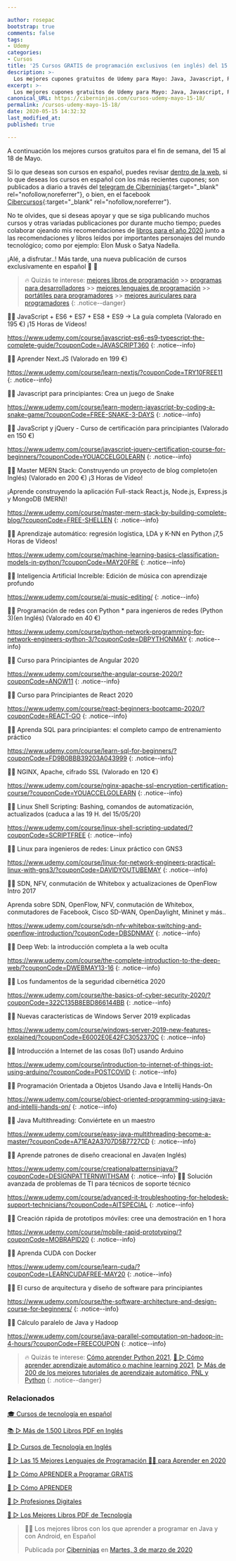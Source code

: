 ```yaml
---

author: rosepac
bootstrap: true
comments: false
tags:
- Udemy
categories:
- Cursos
title: '25 Cursos GRATIS de programación exclusivos (en inglés) del 15 al 18 de Mayo'
description: >-
  Los mejores cupones gratuitos de Udemy para Mayo: Java, Javascript, React, Angular, Docker, Linux y mucho más
excerpt: >-
  Los mejores cupones gratuitos de Udemy para Mayo: Java, Javascript, React, Angular, Docker, Linux y mucho más
canonical_URL: https://ciberninjas.com/cursos-udemy-mayo-15-18/
permalink: /cursos-udemy-mayo-15-18/
date: 2020-05-15 14:32:32
last_modified_at: 
published: true

---
```


A continuación los mejores cursos gratuitos para el fin de semana, del 15 al 18 de Mayo.

Si lo que deseas son cursos en español, puedes revisar [dentro de la web](/cursos-tecnologia/), si lo que deseas los cursos en español con los más recientes cupones; son publicados a diario a través del [telegram de Ciberninjas](https://t.me/ciberninjas){:target="_blank" rel="nofollow,noreferrer"}, o bien, en el facebook [Cibercursos](https://www.facebook.com/cibercursos){:target="_blank" rel="nofollow,noreferrer"}.


No te olvides, que si deseas apoyar y que se siga publicando muchos cursos y otras variadas publicaciones por durante mucho tiempo; puedes colaborar ojeando mis recomendaciones de [libros para el año 2020](https://www.amazon.es/shop/cibercursos) junto a las recomendaciones y libros leídos por importantes personajes del mundo tecnológico; como por ejemplo: Elon Musk o Satya Nadella.

¡Alé, a disfrutar..! Más tarde, una nueva publicación de cursos exclusivamente en español 🤘 🎉

> 🔥 Quizás te interese: [mejores libros de programación](/programar/) >> [programas para desarrolladores](/mejores-sistemas-operativos-para-hackear/) >> [mejores lenguajes de programación](/15-mejores-lenguajes-programacion/) >> [portátiles para programadores]() >> [mejores auriculares para programadores](/auriculares-dise%C3%B1o/)
{: .notice--danger}

👩‍🏫 JavaScript + ES6 + ES7 + ES8 + ES9 -> La guía completa (Valorado en 195 €) ¡15 Horas de Vídeos!

<a href='https://www.udemy.com/course/javascript-es6-es9-typescript-the-complete-guide/?couponCode=JAVASCRIPT360'>https://www.udemy.com/course/javascript-es6-es9-typescript-the-complete-guide/?couponCode=JAVASCRIPT360</a>
{: .notice--info}

👩‍🏫 Aprender Next.JS (Valorado en 199 €)

<a href='https://www.udemy.com/course/learn-nextjs/?couponCode=TRY10FREE11'>https://www.udemy.com/course/learn-nextjs/?couponCode=TRY10FREE11</a>
{: .notice--info}

👩‍🏫 Javascript para principiantes: Crea un juego de Snake

<a href='https://www.udemy.com/course/learn-modern-javascript-by-coding-a-snake-game/?couponCode=FREE-SNAKE-3-DAYS'>https://www.udemy.com/course/learn-modern-javascript-by-coding-a-snake-game/?couponCode=FREE-SNAKE-3-DAYS</a>
{: .notice--info}

👩‍🏫 JavaScript y jQuery - Curso de certificación para principiantes (Valorado en 150 €)

<a href='https://www.udemy.com/course/javascript-jquery-certification-course-for-beginners/?couponCode=YOUACCELGOLEARN'>https://www.udemy.com/course/javascript-jquery-certification-course-for-beginners/?couponCode=YOUACCELGOLEARN</a>
{: .notice--info}

👩‍🏫 Master MERN Stack: Construyendo un proyecto de blog completo(en Inglés) (Valorado en 200 €) ¡3 Horas de Vídeo!

¡Aprende construyendo la aplicación Full-stack React.js, Node.js, Express.js y MongoDB (MERN)!

<a href='https://www.udemy.com/course/master-mern-stack-by-building-complete-blog/?couponCode=FREE-SHELLEN'>https://www.udemy.com/course/master-mern-stack-by-building-complete-blog/?couponCode=FREE-SHELLEN</a>
{: .notice--info}

👩‍🏫 Aprendizaje automático: regresión logística, LDA y K-NN en Python ¡7,5 Horas de Vídeos!

<a href='https://www.udemy.com/course/machine-learning-basics-classification-models-in-python/?couponCode=MAY20FRE'>https://www.udemy.com/course/machine-learning-basics-classification-models-in-python/?couponCode=MAY20FRE</a>
{: .notice--info}

👩‍🏫 Inteligencia Artificial Increíble: Edición de música con aprendizaje profundo

<a href='https://www.udemy.com/course/ai-music-editing/'>https://www.udemy.com/course/ai-music-editing/</a>
{: .notice--info}

👩‍🏫 Programación de redes con Python * para ingenieros de redes (Python 3)(en Inglés) (Valorado en 40 €)

<a href='https://www.udemy.com/course/python-network-programming-for-network-engineers-python-3/?couponCode=DBPYTHONMAY'>https://www.udemy.com/course/python-network-programming-for-network-engineers-python-3/?couponCode=DBPYTHONMAY</a> 
{: .notice--info}

👩‍🏫 Curso para Principiantes de Angular 2020

<a href='https://www.udemy.com/course/the-angular-course-2020/?couponCode=ANOW11'>https://www.udemy.com/course/the-angular-course-2020/?couponCode=ANOW11</a>
{: .notice--info}

👩‍🏫 Curso para Principiantes de React 2020

<a href='https://www.udemy.com/course/react-beginners-bootcamp-2020/?couponCode=REACT-GO'>https://www.udemy.com/course/react-beginners-bootcamp-2020/?couponCode=REACT-GO</a>
{: .notice--info}

👩‍🏫 Aprenda SQL para principiantes: el completo campo de entrenamiento práctico

<a href='https://www.udemy.com/course/learn-sql-for-beginners/?couponCode=FD9B0BBB39203A043999'>https://www.udemy.com/course/learn-sql-for-beginners/?couponCode=FD9B0BBB39203A043999</a>
{: .notice--info}

👨‍🏫 NGINX, Apache, cifrado SSL (Valorado en 120 €)

<a href='https://www.udemy.com/course/nginx-apache-ssl-encryption-certification-course/?couponCode=YOUACCELGOLEARN'>https://www.udemy.com/course/nginx-apache-ssl-encryption-certification-course/?couponCode=YOUACCELGOLEARN</a>
{: .notice--info}

👨‍🏫 Linux Shell Scripting: Bashing, comandos de automatización, actualizados (caduca a las 19 H. del 15/05/20)

<a href='https://www.udemy.com/course/linux-shell-scripting-updated/?couponCode=SCRIPTFREE'>https://www.udemy.com/course/linux-shell-scripting-updated/?couponCode=SCRIPTFREE</a>
{: .notice--info}

👩‍🏫 Linux para ingenieros de redes: Linux práctico con GNS3

<a href='https://www.udemy.com/course/linux-for-network-engineers-practical-linux-with-gns3/?couponCode=DAVIDYOUTUBEMAY'>https://www.udemy.com/course/linux-for-network-engineers-practical-linux-with-gns3/?couponCode=DAVIDYOUTUBEMAY</a>
{: .notice--info}

👩‍🏫 SDN, NFV, conmutación de Whitebox y actualizaciones de OpenFlow Intro 2017

Aprenda sobre SDN, OpenFlow, NFV, conmutación de Whitebox, conmutadores de Facebook, Cisco SD-WAN, OpenDaylight, Mininet y más..

<a href='https://www.udemy.com/course/sdn-nfv-whitebox-switching-and-openflow-introduction/?couponCode=DBSDNMAY'>https://www.udemy.com/course/sdn-nfv-whitebox-switching-and-openflow-introduction/?couponCode=DBSDNMAY</a>
{: .notice--info}

👩‍🏫 Deep Web: la introducción completa a la web oculta

<a href='https://www.udemy.com/course/the-complete-introduction-to-the-deep-web/?couponCode=DWEBMAY13-16'>https://www.udemy.com/course/the-complete-introduction-to-the-deep-web/?couponCode=DWEBMAY13-16</a>
{: .notice--info}

👩‍🏫 Los fundamentos de la seguridad cibernética 2020

<a href='https://www.udemy.com/course/the-basics-of-cyber-security-2020/?couponCode=322C135B8EBD866144BB'>https://www.udemy.com/course/the-basics-of-cyber-security-2020/?couponCode=322C135B8EBD866144BB</a>
{: .notice--info}

👩‍🏫 Nuevas características de Windows Server 2019 explicadas

<a href='https://www.udemy.com/course/windows-server-2019-new-features-explained/?couponCode=E6002E0E42FC3052370C'>https://www.udemy.com/course/windows-server-2019-new-features-explained/?couponCode=E6002E0E42FC3052370C</a>
{: .notice--info}

👩‍🏫 Introducción a Internet de las cosas (IoT) usando Arduino

<a href='https://www.udemy.com/course/introduction-to-internet-of-things-iot-using-arduino/?couponCode=POSTCOVID'>https://www.udemy.com/course/introduction-to-internet-of-things-iot-using-arduino/?couponCode=POSTCOVID</a>
{: .notice--info}

👩‍🏫 Programación Orientada a Objetos Usando Java e Intellij Hands-On

<a href='https://www.udemy.com/course/object-oriented-programming-using-java-and-intellij-hands-on/'>https://www.udemy.com/course/object-oriented-programming-using-java-and-intellij-hands-on/</a>
{: .notice--info}

👩‍🏫 Java Multithreading: Conviértete en un maestro

<a href='https://www.udemy.com/course/easy-java-multithreading-become-a-master/?couponCode=A71EA2A3707D5B7727CD'>https://www.udemy.com/course/easy-java-multithreading-become-a-master/?couponCode=A71EA2A3707D5B7727CD</a>
{: .notice--info}

👩‍🏫 Aprende patrones de diseño creacional en Java(en Inglés)

<a href='https://www.udemy.com/course/creationalpatternsinjava/?couponCode=DESIGNPATTERNWITHSAM'>https://www.udemy.com/course/creationalpatternsinjava/?couponCode=DESIGNPATTERNWITHSAM</a>
{: .notice--info}
👩‍🏫 Solución avanzada de problemas de TI para técnicos de soporte técnico

<a href='https://www.udemy.com/course/advanced-it-troubleshooting-for-helpdesk-support-technicians/?couponCode=AITSPECIAL'>https://www.udemy.com/course/advanced-it-troubleshooting-for-helpdesk-support-technicians/?couponCode=AITSPECIAL</a>
{: .notice--info}

👩‍🏫 Creación rápida de prototipos móviles: cree una demostración en 1 hora

<a href='https://www.udemy.com/course/mobile-rapid-prototyping/?couponCode=MOBRAPID20'>https://www.udemy.com/course/mobile-rapid-prototyping/?couponCode=MOBRAPID20</a>
{: .notice--info}

👩‍🏫 Aprenda CUDA con Docker

<a href='https://www.udemy.com/course/learn-cuda/?couponCode=LEARNCUDAFREE-MAY20'>https://www.udemy.com/course/learn-cuda/?couponCode=LEARNCUDAFREE-MAY20</a>
{: .notice--info}

👩‍🏫 El curso de arquitectura y diseño de software para principiantes

<a href='https://www.udemy.com/course/the-software-architecture-and-design-course-for-beginners/'>https://www.udemy.com/course/the-software-architecture-and-design-course-for-beginners/</a>
{: .notice--info}

👩‍🏫 Cálculo paralelo de Java y Hadoop

<a href='https://www.udemy.com/course/java-parallel-computation-on-hadoop-in-4-hours/?couponCode=FREECOUPON'>https://www.udemy.com/course/java-parallel-computation-on-hadoop-in-4-hours/?couponCode=FREECOUPON</a>
{: .notice--info}

> 🔥 Quizás te interese: [Cómo aprender Python 2021](/python/ "Cómo aprender Python 2021"), [🥇 ▷ Cómo aprender aprendizaje automático o machine learning 2021](/que-aprender-sobre-machine-learning-2020/ "Cómo aprender aprendizaje automático o machine learning 2021"), [▷ Más de 200 de los mejores tutoriales de aprendizaje automático, PNL y Python](/aprendizaje-automatico-cursos-ingles/)
{: .notice--danger}

### **Relacionados** <!-- omit in toc -->

[🎓 Cursos de tecnología en español](https://ciberninjas.com/cursos-tecnologia/)

[📚 ▷ Más de 1.500 Libros PDF en Inglés](https://ciberninjas.com/biblioteca-de-programacion-y-tecnologia-ingles/)

[🥇 ▷ Cursos de Tecnología en Inglés](https://ciberninjas.com/cursos-tecnologia-ingles/)

[🥇 ▷ Las 15 Mejores Lenguajes de Programación 👨‍💻 para Aprender en 2020](https://ciberninjas.com/15-mejores-lenguajes-programacion/)

[🥇 ▷ Cómo APRENDER a Programar GRATIS](https://ciberninjas.com/programar/)

[🥇 ▷ Cómo APRENDER](https://ciberninjas.com/aprender/)

[🥇 ▷ Profesiones Digitales](https://ciberninjas.com/profesiones-digitales/)

[🥇 ▷ Los Mejores Libros PDF de Tecnología](https://ciberninjas.com/biblioteca-de-programacion-y-tecnologia/)

<div class="fb-post" data-href="https://www.facebook.com/ciberninjas/posts/1331109157075936" data-width="850" data-show-text="true"><blockquote cite="https://developers.facebook.com/ciberninjas/posts/1331109157075936" class="fb-xfbml-parse-ignore"><p>👨‍💻 Los mejores libros con los que aprender a programar en Java y con Android, en Español</p>Publicada por <a href="https://www.facebook.com/ciberninjas/">Ciberninjas</a> en&nbsp;<a href="https://developers.facebook.com/ciberninjas/posts/1331109157075936">Martes, 3 de marzo de 2020</a></blockquote></div>
